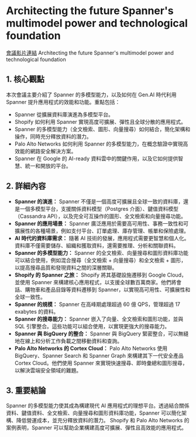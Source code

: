 # Architecting the future Spanner's multimodel power and technological foundation
[會議影片連結](https://www.youtube.com/watch?v=Xsz7m6TvXxM)
Architecting the future Spanner's multimodel power and technological foundation

## 1. 核心觀點

本次會議主要介紹了 Spanner 的多模型能力，以及如何在 Gen.AI 時代利用 Spanner 提升應用程式的效能和功能。重點包括：

*   Spanner 從擴展資料庫演進為多模型平台。
*   Shopify 如何利用 Spanner 實現高度可擴展、彈性且全球分散的應用程式。
*   Spanner 的多模型能力（全文檢索、圖形、向量搜尋）如何結合，簡化架構和操作，同時充分釋放資料的潛力。
*   Palo Alto Networks 如何利用 Spanner 的多模型能力，在概念驗證中實現高效能的網路安全解決方案。
*   Spanner 在 Google 的 AI-ready 資料雲中的關鍵作用，以及它如何提供智慧、統一和開放的平台。

## 2. 詳細內容

*   **Spanner 的演進：** Spanner 不僅是一個高度可擴展且全球一致的資料庫，還是一個多模型平台，支援關係資料模型（Postgres 介面）、鍵值資料模型（Cassandra API），以及完全可互操作的圖形、全文檢索和向量搜尋功能。
*   **Spanner 的應用場景：** Spanner 廣泛應用於需要高可用性、事務一致性和可擴展性的各種場景，例如支付平台、訂單處理、庫存管理、帳單和保險處理。
*   **AI 時代的資料庫需求：** 隨著 AI 技術的發展，應用程式需要更智慧和個人化。資料庫不僅需要儲存、組織和獲取資料，還需要推理、分析和關聯資料。
*   **Spanner 的多模型能力：** Spanner 的全文檢索、向量搜尋和圖形資料庫功能可以結合使用，例如混合搜尋（全文檢索 + 向量搜尋）和全文檢索 + 圖形，以提高搜尋品質和發現資料之間的深層關聯。
*   **Shopify 的 Spanner 之旅：** Shopify 將其基礎設施遷移到 Google Cloud，並使用 Spanner 來構建核心應用程式，以支援全球數百萬商家。他們將會話、購物車和產品目錄等資料遷移到 Spanner，以實現高可用性、可擴展性和全球一致性。
*   **Spanner 的規模：** Spanner 在高峰期處理超過 60 億 QPS，管理超過 17 exabytes 的資料。
*   **Spanner 的搜尋能力：** Spanner 嵌入了向量、全文檢索和圖形功能，並與 SQL 引擎整合。這些功能可以組合使用，以實現更強大的搜尋能力。
*   **Spanner 與 BigQuery 的整合：** Spanner 與 BigQuery 緊密整合，可以無縫地在線上和分析工作負載之間移動資料和查詢。
*   **Palo Alto Networks 的 Cortex Cloud：** Palo Alto Networks 使用 BigQuery、Spanner Search 和 Spanner Graph 來構建其下一代安全產品 Cortex Cloud。他們使用 Spanner 來實現快速搜尋、即時彙總和圖形搜尋，以解決雲端安全領域的難題。

## 3. 重要結論

Spanner 的多模型能力使其成為構建現代 AI 應用程式的理想平台。透過結合關係資料、鍵值資料、全文檢索、向量搜尋和圖形資料庫功能，Spanner 可以簡化架構、降低營運成本，並充分釋放資料的潛力。 Shopify 和 Palo Alto Networks 的案例表明，Spanner 可以幫助企業構建高度可擴展、彈性且高效能的應用程式。
